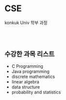 # CSE
konkuk Univ 학부 과정 

<br>
<br>

<h2>수강한 과목 리스트</h2>
<ul>
  <li>C Programming</li>
  <li>Java programming</li>
  <li>discrete mathematics</li>
  <li>linear algebra</li>
  <li>data structure</li>
  <li>probability and statistics</li>
</ul>
